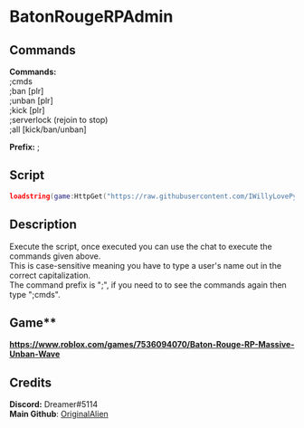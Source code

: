 # BatonRougeRPAdmin  

## Commands  
**Commands:**   
;cmds  
;ban [plr]  
;unban [plr]  
;kick [plr]  
;serverlock (rejoin to stop)  
;all [kick/ban/unban]    

**Prefix:** ;  

## Script  
```lua
loadstring(game:HttpGet("https://raw.githubusercontent.com/IWillyLovePython/BatonRougeRPAdmin/main/main.lua"))()
```

## Description
Execute the script, once executed you can use the chat to execute the commands given above.  
This is case-sensitive meaning you have to type a user's name out in the correct capitalization.  
The command prefix is ";", if you need to to see the commands again then type ";cmds".

## Game**
**https://www.roblox.com/games/7536094070/Baton-Rouge-RP-Massive-Unban-Wave**  

## Credits
**Discord:** Dreamer#5114  
**Main Github**: [OriginalAlien](https://github.com/OriginalAlien)  
